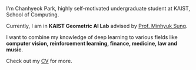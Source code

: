 I'm Chanhyeok Park, highly self-motivated undergraduate student at KAIST, School of Computing.  

Currently, I am in **KAIST Geometric AI Lab** advised by [Prof. Minhyuk Sung](https://mhsung.github.io/).

I want to combine my knowledge of deep learning to various fields like **computer vision, reinforcement learning, finance, medicine, law and music**.

Check out my [CV](https://drive.google.com/file/d/1UKsALMYnSAsS34PBYDRPZVXzbUdjH3Sz/view?usp=share_link) for more.
